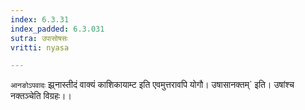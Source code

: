 ```yaml
---
index: 6.3.31
index_padded: 6.3.031
sutra: उपासोषसः
vritti: nyasa

---
```

`आनङोऽपवादः` झ्र्नास्तीदं वाक्यं काशिकायाम्ट इति एवमुत्तरावपि योगौ। उषासानक्तम्` इति। उषांश्च नक्तञ्चेति विग्रहः।।